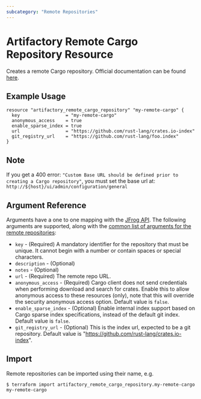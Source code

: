 ```yaml
---
subcategory: "Remote Repositories"
---
```

# Artifactory Remote Cargo Repository Resource

Creates a remote Cargo repository.
Official documentation can be found [here](https://www.jfrog.com/confluence/display/JFROG/Cargo+Registry).


## Example Usage

```hcl
resource "artifactory_remote_cargo_repository" "my-remote-cargo" {
  key                 = "my-remote-cargo"
  anonymous_access    = true
  enable_sparse_index = true
  url                 = "https://github.com/rust-lang/crates.io-index"
  git_registry_url    = "https://github.com/rust-lang/foo.index"
}
```
## Note
If you get a 400 error: `"Custom Base URL should be defined prior to creating a Cargo repository"`,
you must set the base url at: `http://${host}/ui/admin/configuration/general`

## Argument Reference

Arguments have a one to one mapping with the [JFrog API](https://www.jfrog.com/confluence/display/RTF/Repository+Configuration+JSON).
The following arguments are supported, along with the [common list of arguments for the remote repositories](remote.md):

* `key` - (Required) A mandatory identifier for the repository that must be unique. It cannot begin with a number or
  contain spaces or special characters.
* `description` - (Optional)
* `notes` - (Optional)
* `url` - (Required) The remote repo URL.
* `anonymous_access` - (Required) Cargo client does not send credentials when performing download and search for crates. Enable this to allow anonymous access to these resources (only), note that this will override the security anonymous access option. Default value is `false`.
* `enable_sparse_index` - (Optional) Enable internal index support based on Cargo sparse index specifications, instead of the default git index. Default value is `false`.
* `git_registry_url` - (Optional) This is the index url, expected to be a git repository. Default value is "https://github.com/rust-lang/crates.io-index".


## Import

Remote repositories can be imported using their name, e.g.
```
$ terraform import artifactory_remote_cargo_repository.my-remote-cargo my-remote-cargo
```
